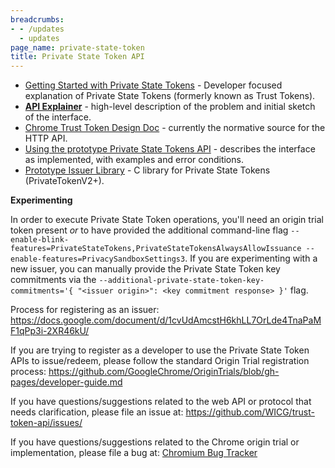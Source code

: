 ```yaml
---
breadcrumbs:
- - /updates
  - updates
page_name: private-state-token
title: Private State Token API
---
```


*   [Getting Started with Private State Tokens](https://web.dev/trust-tokens/) - Developer focused explanation of Private State Tokens (formerly known as Trust Tokens).
*   **[API Explainer](https://github.com/WICG/trust-token-api/blob/master/README.md)** - high-level description of the problem and initial sketch of the interface.
*   [Chrome Trust Token Design Doc](https://docs.google.com/document/d/1TNnya6B8pyomDK2F1R9CL3dY10OAmqWlnCxsWyOBDVQ/edit) - currently the normative source for the HTTP API.
*   [Using the prototype Private State Tokens API](https://docs.google.com/document/u/1/d/1qUjtKgA7nMv9YGMhi0xWKEojkSITKzGLdIcZgoz6ZkI/edit) - describes the interface as implemented, with examples and error conditions.
*   [Prototype Issuer Library](https://github.com/google/libtrusttoken) - C library for Private State Tokens (PrivateTokenV2+).

**Experimenting**

In order to execute Private State Token operations, you'll need an origin trial token present *or* to have provided the additional command-line flag `--enable-blink-features=PrivateStateTokens,PrivateStateTokensAlwaysAllowIssuance --enable-features=PrivacySandboxSettings3`.
If you are experimenting with a new issuer, you can manually provide the Private State Token key commitments via the `--additional-private-state-token-key-commitments='{ "<issuer
origin>": <key commitment response> }'` flag.

Process for registering as an issuer: <https://docs.google.com/document/d/1cvUdAmcstH6khLL7OrLde4TnaPaMF1qPp3i-2XR46kU/>

If you are trying to register as a developer to use the Private State Token APIs to issue/redeem, please follow the standard Origin Trial registration process: <https://github.com/GoogleChrome/OriginTrials/blob/gh-pages/developer-guide.md>

If you have questions/suggestions related to the web API or protocol that needs clarification, please file an issue at: <https://github.com/WICG/trust-token-api/issues/>

If you have questions/suggestions related to the Chrome origin trial or implementation, please file a bug at: [Chromium Bug Tracker](https://bugs.chromium.org/p/chromium/issues/entry?components=Internals%3ENetwork%3ETrustTokens)
